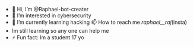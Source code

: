 - 👋 Hi, I’m @Raphael-bot-creater
- 👀 I’m interested in cybersecurity
- 🌱 I’m currently learning hacking
  📫 How to reach me _raphael__raj_(insta)
- Im still learning so any one can help me
- ⚡ Fun fact: Im a student 17 yo

<!---
Raphael-bot-creater/Raphael-bot-creater is a ✨ special ✨ repository because its `README.md` (this file) appears on your GitHub profile.
You can click the Preview link to take a look at your changes.
--->
